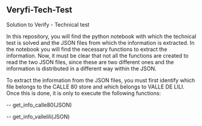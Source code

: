 ## Veryfi-Tech-Test

Solution to Verify - Technical test

In this repository, you will find the python notebook with which the technical test is solved and the JSON files from which the information is extracted. In the notebook you will find the necessary functions to extract the information. Now, it must be clear that not all the functions are created to read the two JSON files, since these are two different ones and the information is distributed in a different way within the JSON.

To extract the information from the JSON files, you must first identify which file belongs to the CALLE 80 store and which belongs to VALLE DE LILI. Once this is done, it is only to execute the following functions:

<p>-- get_info_calle80(JSON)</p>
<p>-- get_info_vallelili(JSON)</p>

